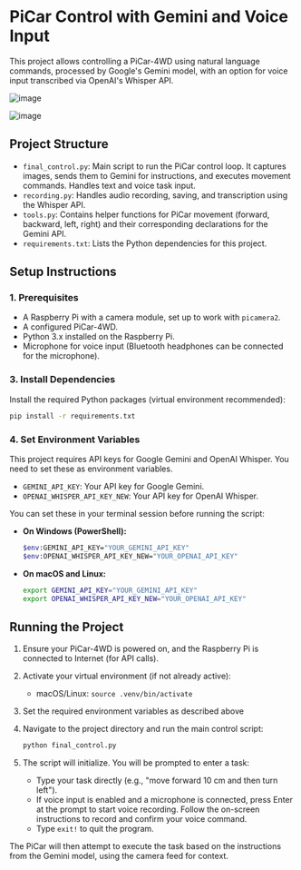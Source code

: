 # PiCar Control with Gemini and Voice Input

This project allows controlling a PiCar-4WD using natural language commands, processed by Google's Gemini model, with an option for voice input transcribed via OpenAI's Whisper API.

![image](https://github.com/user-attachments/assets/151dfcba-1507-447f-ae90-738e11b346a5)

![image](https://github.com/user-attachments/assets/336d71bb-53e0-4cca-8bba-2ce203a9cd82)


## Project Structure

- `final_control.py`: Main script to run the PiCar control loop. It captures images, sends them to Gemini for instructions, and executes movement commands. Handles text and voice task input.
- `recording.py`: Handles audio recording, saving, and transcription using the Whisper API.
- `tools.py`: Contains helper functions for PiCar movement (forward, backward, left, right) and their corresponding declarations for the Gemini API.
- `requirements.txt`: Lists the Python dependencies for this project.

## Setup Instructions

### 1. Prerequisites

- A Raspberry Pi with a camera module, set up to work with `picamera2`.
- A configured PiCar-4WD.
- Python 3.x installed on the Raspberry Pi.
- Microphone for voice input (Bluetooth headphones can be connected for the microphone).


### 3. Install Dependencies

Install the required Python packages (virtual environment recommended):

```bash
pip install -r requirements.txt
```

### 4. Set Environment Variables

This project requires API keys for Google Gemini and OpenAI Whisper. You need to set these as environment variables.

-   `GEMINI_API_KEY`: Your API key for Google Gemini.
-   `OPENAI_WHISPER_API_KEY_NEW`: Your API key for OpenAI Whisper.

You can set these in your terminal session before running the script:

-   **On Windows (PowerShell):**
    ```bash
    $env:GEMINI_API_KEY="YOUR_GEMINI_API_KEY"
    $env:OPENAI_WHISPER_API_KEY_NEW="YOUR_OPENAI_API_KEY"
    ```
-   **On macOS and Linux:**
    ```bash
    export GEMINI_API_KEY="YOUR_GEMINI_API_KEY"
    export OPENAI_WHISPER_API_KEY_NEW="YOUR_OPENAI_API_KEY"
    ```


## Running the Project

1.  Ensure your PiCar-4WD is powered on, and the Raspberry Pi is connected to Internet (for API calls).
2.  Activate your virtual environment (if not already active):
    -   macOS/Linux: `source .venv/bin/activate`
3.  Set the required environment variables as described above
4.  Navigate to the project directory and run the main control script:

    ```bash
    python final_control.py
    ```

5.  The script will initialize. You will be prompted to enter a task:
    -   Type your task directly (e.g., "move forward 10 cm and then turn left").
    -   If voice input is enabled and a microphone is connected, press Enter at the prompt to start voice recording. Follow the on-screen instructions to record and confirm your voice command.
    -   Type `exit!` to quit the program.

The PiCar will then attempt to execute the task based on the instructions from the Gemini model, using the camera feed for context.
